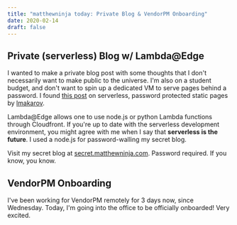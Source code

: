 ```yaml
---
title: "matthewninja today: Private Blog & VendorPM Onboarding"
date: 2020-02-14
draft: false
---
```


## Private (serverless) Blog w/ Lambda@Edge
I wanted to make a private blog post with some thoughts that I don't necessarily want to make public to the universe. I'm also on a student budget, and don't want to spin up a dedicated VM to serve pages behind a password. I found [this post](https://hackernoon.com/serverless-password-protecting-a-static-website-in-an-aws-s3-bucket-bfaaa01b8666) on serverless, password protected static pages by [lmakarov](https://github.com/lmakarov).

Lambda@Edge allows one to use node.js or python Lambda functions through Cloudfront. If you're up to date with the serverless development environment, you might agree with me when I say that **serverless is the future**. I used a node.js for password-walling my secret blog.

Visit my secret blog at [secret.matthewninja.com](https://secret.matthewninja.com). Password required. If you know, you know.

## VendorPM Onboarding
I've been working for VendorPM remotely for 3 days now, since Wednesday. Today, I'm going into the office to be officially onboarded! Very excited.